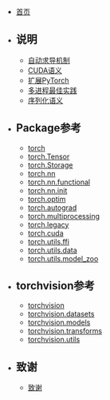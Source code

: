 - [首页](/docs/pytorch)
- ## 说明
    - [自动求导机制](/docs/pytorch/notes/autograd)
    - [CUDA语义](/docs/pytorch/notes/cuda)
    - [扩展PyTorch](/docs/pytorch/notes/extending)
    - [多进程最佳实践](/docs/pytorch/notes/multiprocessing)
    - [序列化语义](/docs/pytorch/notes/serialization)

- ## Package参考
    - [torch](/docs/pytorch/package_references/torch)
    - [torch.Tensor](/docs/pytorch/package_references/Tensor)
    - [torch.Storage](/docs/pytorch/package_references/Storage)
    - [torch.nn](/docs/pytorch/package_references/torch-nn)
    - [torch.nn.functional](/docs/pytorch/package_references/functional)
    - [torch.nn.init](/docs/pytorch/package_references/nn_init)
    - [torch.optim](/docs/pytorch/package_references/torch-optim)
    - [torch.autograd](/docs/pytorch/package_references/torch-autograd)
    - [torch.multiprocessing](/docs/pytorch/package_references/torch-multiprocessing)
    - [torch.legacy](/docs/pytorch/package_references/legacy)
    - [torch.cuda](/docs/pytorch/package_references/torch-cuda)
    - [torch.utils.ffi](/docs/pytorch/package_references/ffi)
    - [torch.utils.data](/docs/pytorch/package_references/data)
    - [torch.utils.model_zoo](/docs/pytorch/package_references/model_zoo)

- ## torchvision参考
    - [torchvision](/docs/pytorch/torchvision/torchvision)
    - [torchvision.datasets](/docs/pytorch/torchvision/torchvision-datasets)
    - [torchvision.models](/docs/pytorch/torchvision/torchvision-models)
    - [torchvision.transforms](/docs/pytorch/torchvision/torchvision-transform)
    - [torchvision.utils](/docs/pytorch/torchvision/torchvision-utils)
    
- ## 致谢
    - [致谢](/docs/pytorch/acknowledgement)
